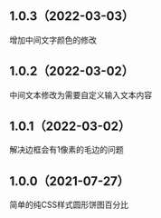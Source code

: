 ## 1.0.3（2022-03-03）
增加中间文字颜色的修改
## 1.0.2（2022-03-02）
中间文本修改为需要自定义输入文本内容
## 1.0.1（2022-03-02）
解决边框会有1像素的毛边的问题
## 1.0.0（2021-07-27）
简单的纯CSS样式圆形饼图百分比
